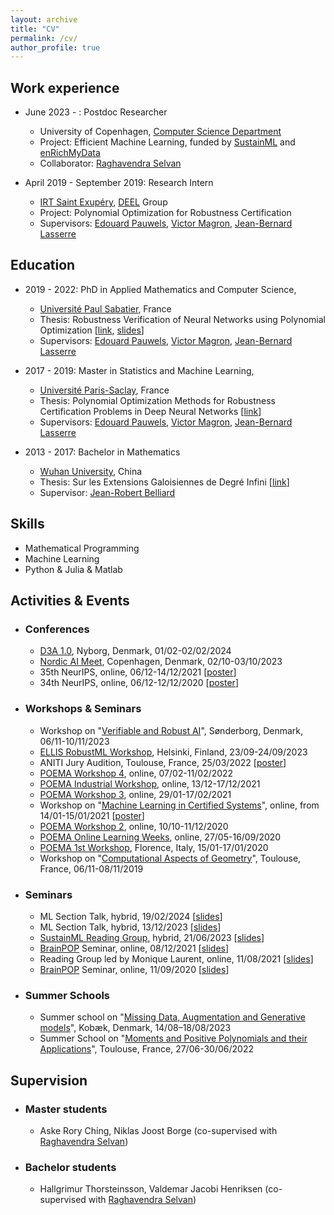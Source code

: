 ```yaml
---
layout: archive
title: "CV"
permalink: /cv/
author_profile: true
---
```


Work experience
---
* June 2023 - : Postdoc Researcher
  * University of Copenhagen, [Computer Science Department](https://di.ku.dk/english/)
  * Project: Efficient Machine Learning, funded by [SustainML](https://sustainml.eu/) and [enRichMyData](https://enrichmydata.eu/)
  * Collaborator: [Raghavendra Selvan](https://raghavian.github.io/)

* April 2019 - September 2019: Research Intern
  * [IRT Saint Exupéry](https://www.irt-saintexupery.com/), [DEEL](https://www.deel.ai/) Group
  * Project: Polynomial Optimization for Robustness Certification
  * Supervisors: [Edouard Pauwels](https://www.irit.fr/~Edouard.Pauwels/), [Victor Magron](https://homepages.laas.fr/vmagron/), [Jean-Bernard Lasserre](https://homepages.laas.fr/lasserre/drupal/home/)

Education
---
* 2019 - 2022: PhD in Applied Mathematics and Computer Science, 
  * [Université Paul Sabatier](https://www.univ-tlse3.fr/), France
  * Thesis: Robustness Verification of Neural Networks using Polynomial Optimization [[link](https://theses.hal.science/tel-04008562/document), [slides](http://tongchen779.github.io/files/PhD_defense.pdf)]
  * Supervisors: [Edouard Pauwels](https://www.irit.fr/~Edouard.Pauwels/), [Victor Magron](https://homepages.laas.fr/vmagron/), [Jean-Bernard Lasserre](https://homepages.laas.fr/lasserre/drupal/home/)
  
* 2017 - 2019: Master in Statistics and Machine Learning, 
  * [Université Paris-Saclay](https://www.imo.universite-paris-saclay.fr/en/), France
  * Thesis: Polynomial Optimization Methods for Robustness Certification Problems in Deep Neural Networks [[link](http://tongchen779.github.io/files/Master_thesis.pdf)]
  * Supervisors: [Edouard Pauwels](https://www.irit.fr/~Edouard.Pauwels/), [Victor Magron](https://homepages.laas.fr/vmagron/), [Jean-Bernard Lasserre](https://homepages.laas.fr/lasserre/drupal/home/)

* 2013 - 2017: Bachelor in Mathematics
  * [Wuhan University](http://maths.whu.edu.cn/Englishversion/index.htm), China
  * Thesis: Sur les Extensions Galoisiennes de Degré Infini [[link](http://tongchen779.github.io/files/Bachelor_thesis.pdf)]
  * Supervisor: [Jean-Robert Belliard](https://jrbelliard.perso.math.cnrs.fr/)

Skills
---
* Mathematical Programming
* Machine Learning
* Python & Julia & Matlab

## Activities & Events

  * ### Conferences
    * [D3A 1.0](https://d3aconference.dk/d3a-1-0/), Nyborg, Denmark, 01/02-02/02/2024
    * [Nordic AI Meet](https://2023.nordicaimeet.com/), Copenhagen, Denmark, 02/10-03/10/2023
    * 35th NeurIPS, online, 06/12-14/12/2021 [[poster](http://tongchen779.github.io/files/poster_nips2020.pdf)]
    * 34th NeurIPS, online, 06/12-12/12/2020 [[poster](http://tongchen779.github.io/files/poster_nips2021.pdf)]

  * ### Workshops & Seminars
    * Workshop on "[Verifiable and Robust AI](https://direc.dk/workshop-on-verifiable-and-robust-ai-2/)", Sønderborg, Denmark, 06/11-10/11/2023
    * [ELLIS RobustML Workshop](https://sites.google.com/view/ellis-robust-ml-workshop/home), Helsinki, Finland, 23/09-24/09/2023
    * ANITI Jury Audition, Toulouse, France, 25/03/2022 [[poster](http://tongchen779.github.io/files/poster_ANITI.pdf)]
    * [POEMA Workshop 4](http://poema-network.eu/index.php/news-and-events/project-workshops/16-poema-workshop-4), online, 07/02-11/02/2022
    * [POEMA Industrial Workshop](http://poema-network.eu/index.php/news-and-events/project-workshops/15-poema-industrial-workshop), online, 13/12-17/12/2021
    * [POEMA Workshop 3](http://poema-network.eu/index.php/news-and-events/project-workshops/9-poema-workshop-3), online, 29/01-17/02/2021
    * Workshop on "[Machine Learning in Certified Systems](https://mlcertifiedsystems.deel.ai/)", online, from 14/01-15/01/2021 [[poster](http://tongchen779.github.io/files/poster_nips2020.pdf)]
    * [POEMA Workshop 2](http://poema-network.eu/index.php/news-and-events/project-workshops/6-poema-learning-week-and-2nd-workshop), online, 10/10-11/12/2020 
    * [POEMA Online Learning Weeks](http://poema-network.eu/index.php/news-and-events/project-workshops/7-poema-online-learning-weeks), online, 27/05-16/09/2020
    * [POEMA 1st Workshop](http://poema-network.eu/index.php/news-and-events/project-workshops/2-poema-1st-workshop), Florence, Italy, 15/01-17/01/2020
    * Workshop on "[Computational Aspects of Geometry](https://perso.math.univ-toulouse.fr/statistics-geometry-and-topology/accueil/computational-aspects-of-geometry/)", Toulouse, France, 06/11-08/11/2019

  * ### Seminars
    * ML Section Talk, hybrid, 19/02/2024 [[slides](http://tongchen779.github.io/files/presentation_section24.pdf)]
    * ML Section Talk, hybrid, 13/12/2023 [[slides](http://tongchen779.github.io/files/presentation_section23.pdf)]
    * [SustainML Reading Group](https://github.com/saintslab/SustainableML), hybrid, 21/06/2023 [[slides](http://tongchen779.github.io/files/presentation_image.pdf)]
    * [BrainPOP](https://homepages.laas.fr/vmagron/brainpop.html) Seminar, online, 08/12/2021 [[slides](http://tongchen779.github.io/files/presentation_brainpop_zonotope.pdf)]
    * Reading Group led by Monique Laurent, online, 11/08/2021 [[slides](http://tongchen779.github.io/files/presentation_reading.pdf)]
    * [BrainPOP](https://homepages.laas.fr/vmagron/brainpop.html) Seminar, online, 11/09/2020 [[slides](http://tongchen779.github.io/files/presentation_brainpop_lip.pdf)]

  * ### Summer Schools
    * Summer school on "[Missing Data, Augmentation and Generative models](https://missing-data.compute.dtu.dk/)", Kobæk, Denmark, 14/08–18/08/2023
    * Summer School on "[Moments and Positive Polynomials and their Applications](https://indico.math.cnrs.fr/event/7624/)", Toulouse, France, 27/06-30/06/2022

  
## Supervision

  * ### Master students
    * Aske Rory Ching, Niklas Joost Borge (co-supervised with [Raghavendra Selvan](https://raghavian.github.io/))

  * ### Bachelor students
    * Hallgrimur Thorsteinsson, Valdemar Jacobi Henriksen (co-supervised with [Raghavendra Selvan](https://raghavian.github.io/))